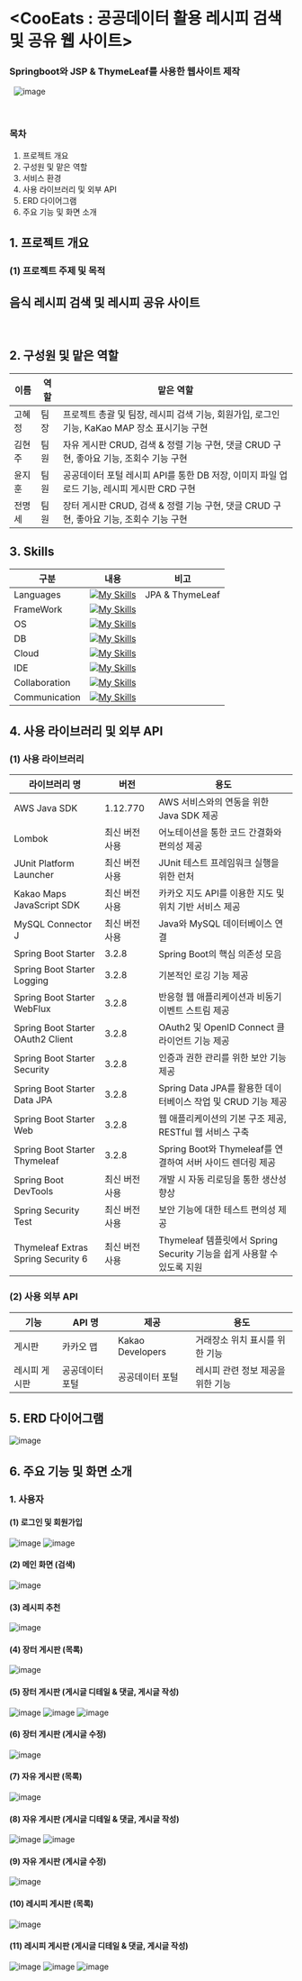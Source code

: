 # <CooEats : 공공데이터 활용 레시피 검색 및 공유 웹 사이트>
### Springboot와 JSP & ThymeLeaf를 사용한 웹사이트 제작
&nbsp; 
![image](https://github.com/user-attachments/assets/a14c1167-e7bb-4654-bb62-630274bb2a26)

&nbsp;
### 목차
1. 프로젝트 개요
2. 구성원 및 맡은 역할
3. 서비스 환경
4. 사용 라이브러리 및 외부 API
5. ERD 다이어그램
6. 주요 기능 및 화면 소개
&nbsp; &nbsp;&nbsp;
## 1️. 프로젝트 개요
### (1) 프로젝트 주제 및 목적
## 음식 레시피 검색 및 레시피 공유 사이트
&nbsp; 
## 2️. 구성원 및 맡은 역할
|이름|역할|맡은 역할|
|------|---|---|
|고혜정|팀장| 프로젝트 총괄 및 팀장, 레시피 검색 기능, 회원가입, 로그인 기능, KaKao MAP 장소 표시기능 구현  |
|김현주|팀원| 자유 게시판 CRUD, 검색 & 정렬 기능 구현, 댓글 CRUD 구현, 좋아요 기능, 조회수 기능 구현 |
|윤지훈|팀원| 공공데이터 포털 레시피 API를 통한 DB 저장, 이미지 파일 업로드 기능, 레시피 게시판 CRD 구현|
|전명세|팀원| 장터 게시판 CRUD, 검색 & 정렬 기능 구현, 댓글 CRUD 구현, 좋아요 기능, 조회수 기능 구현|

## 3️. Skills
| 구분                          |    내용                                                                                          | 비고|
|-------------------------------|----------------------------------------------------------------------------------------------------|-------------|
| Languages   | [![My Skills](https://skillicons.dev/icons?i=java,js,html,css,&theme=light)](https://skillicons.dev)| JPA & ThymeLeaf |
| FrameWork   | [![My Skills](https://skillicons.dev/icons?i=spring&theme=light)](https://skillicons.dev)|
| OS   | [![My Skills](https://skillicons.dev/icons?i=linux&theme=light)](https://skillicons.dev)|
| DB   | [![My Skills](https://skillicons.dev/icons?i=mysql&theme=light)](https://skillicons.dev)|
|Cloud|[![My Skills](https://skillicons.dev/icons?i=aws&theme=light)](https://skillicons.dev)|
|IDE|[![My Skills](https://skillicons.dev/icons?i=idea,vscode&theme=light)](https://skillicons.dev)|
|Collaboration|[![My Skills](https://skillicons.dev/icons?i=git,github&theme=light)](https://skillicons.dev)|
|Communication|[![My Skills](https://skillicons.dev/icons?i=notion&theme=light)](https://skillicons.dev)|

## 4. 사용 라이브러리 및 외부 API
### (1) 사용 라이브러리
| 라이브러리 명 | 버전 | 용도 |
|---------------|-------|------------------------------------------|
| AWS Java SDK | 1.12.770 | AWS 서비스와의 연동을 위한 Java SDK 제공 |
| Lombok | 최신 버전 사용 | 어노테이션을 통한 코드 간결화와 편의성 제공 |
| JUnit Platform Launcher | 최신 버전 사용 | JUnit 테스트 프레임워크 실행을 위한 런처 |
| Kakao Maps JavaScript SDK | 최신 버전 사용 | 카카오 지도 API를 이용한 지도 및 위치 기반 서비스 제공 |
| MySQL Connector J | 최신 버전 사용 | Java와 MySQL 데이터베이스 연결 |
| Spring Boot Starter | 3.2.8 | Spring Boot의 핵심 의존성 모음 |
| Spring Boot Starter Logging | 3.2.8 | 기본적인 로깅 기능 제공 |
| Spring Boot Starter WebFlux | 3.2.8 | 반응형 웹 애플리케이션과 비동기 이벤트 스트림 제공 |
| Spring Boot Starter OAuth2 Client | 3.2.8 | OAuth2 및 OpenID Connect 클라이언트 기능 제공 |
| Spring Boot Starter Security | 3.2.8 | 인증과 권한 관리를 위한 보안 기능 제공 |
| Spring Boot Starter Data JPA | 3.2.8 | Spring Data JPA를 활용한 데이터베이스 작업 및 CRUD 기능 제공 |
| Spring Boot Starter Web | 3.2.8 | 웹 애플리케이션의 기본 구조 제공, RESTful 웹 서비스 구축 |
| Spring Boot Starter Thymeleaf | 3.2.8 | Spring Boot와 Thymeleaf를 연결하여 서버 사이드 렌더링 제공 |
| Spring Boot DevTools | 최신 버전 사용 | 개발 시 자동 리로딩을 통한 생산성 향상 |
| Spring Security Test | 최신 버전 사용 | 보안 기능에 대한 테스트 편의성 제공 |
| Thymeleaf Extras Spring Security 6 | 최신 버전 사용 | Thymeleaf 템플릿에서 Spring Security 기능을 쉽게 사용할 수 있도록 지원 |

### (2) 사용 외부 API
| 기능         | API 명             | 제공        | 용도                            |
|--------------|--------------------|-------------|---------------------------------|
| 게시판       | 카카오 맵          | Kakao Developers | 거래장소 위치 표시를 위한 기능 |
| 레시피 게시판 | 공공데이터 포털    | 공공데이터 포털 | 레시피 관련 정보 제공을 위한 기능 |

## 5️. ERD 다이어그램
![image](https://github.com/user-attachments/assets/500daa82-72c3-4914-aac0-c25cacaa294b)

## 6. 주요 기능 및 화면 소개 &nbsp;
### 1. 사용자
#### (1) 로그인 및 회원가입
![image](https://github.com/user-attachments/assets/86add1d3-fa78-429c-8b9e-2bb0d5bc7858)
![image](https://github.com/user-attachments/assets/4a5911cc-a15b-4d29-9c64-7e154179198c)

#### (2) 메인 화면 (검색)
![image](https://github.com/user-attachments/assets/7f80bc62-67be-4bb6-bb1b-06ab70124158)

#### (3) 레시피 추천
![image](https://github.com/user-attachments/assets/c39cb1c1-98b6-4060-b09e-1c3d8a8a950e)

#### (4) 장터 게시판 (목록)
![image](https://github.com/user-attachments/assets/e756e37b-9ac0-4796-8d86-69b6a4715958)

#### (5) 장터 게시판 (게시글 디테일 & 댓글, 게시글 작성)
![image](https://github.com/user-attachments/assets/661c5c78-3940-4ed5-9b11-1eb1b54c026b)
![image](https://github.com/user-attachments/assets/7120ff87-8654-4105-86ef-bcd3c130c3aa)
![image](https://github.com/user-attachments/assets/603d539f-d1ec-413f-9d92-dccfd3b532df)

#### (6) 장터 게시판 (게시글 수정)
![image](https://github.com/user-attachments/assets/bf255048-408c-4f96-82ab-bd45690fe548)

#### (7) 자유 게시판 (목록)
![image](https://github.com/user-attachments/assets/f3af6914-3f90-4b76-88b0-4a27a72b9bcb)

#### (8) 자유 게시판 (게시글 디테일 & 댓글, 게시글 작성)
![image](https://github.com/user-attachments/assets/21f815a7-7892-41ae-ae0a-2d85cc737f49)
![image](https://github.com/user-attachments/assets/b2fc2ede-cd21-43fd-ada5-c6045f1b37aa)

#### (9) 자유 게시판 (게시글 수정)
![image](https://github.com/user-attachments/assets/0a75b920-de78-4347-a4ca-c9666401e8e8)

#### (10) 레시피 게시판 (목록)
![image](https://github.com/user-attachments/assets/958a4887-fd8c-41e3-acd1-eb1b8ccba645)

#### (11) 레시피 게시판 (게시글 디테일 & 댓글, 게시글 작성)
![image](https://github.com/user-attachments/assets/1eb8cf33-f110-43e7-974b-6cd114727afd)
![image](https://github.com/user-attachments/assets/d3ad82d9-b976-4cb3-9dd7-7b434f10fd64)
![image](https://github.com/user-attachments/assets/1d555588-3619-4764-be65-817076389986)
